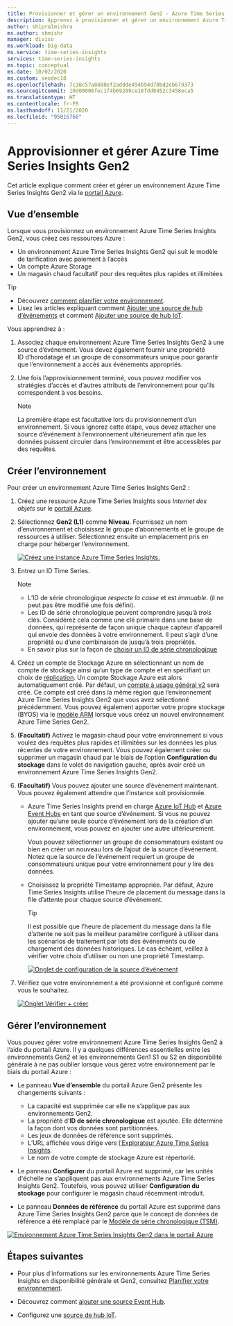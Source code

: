 ```yaml
---
title: Provisionner et gérer un environnement Gen2 - Azure Time Series | Microsoft Docs
description: Apprenez à provisionner et gérer un environnement Azure Time Series Insights Gen2.
author: shipra1mishra
ms.author: shmishr
manager: diviso
ms.workload: big-data
ms.service: time-series-insights
services: time-series-insights
ms.topic: conceptual
ms.date: 10/02/2020
ms.custom: seodec18
ms.openlocfilehash: 7c38c57a8480ef2addde494b94d70bd2eb679373
ms.sourcegitcommit: 10d00006fec1f4b69289ce18fdd0452c3458eca5
ms.translationtype: HT
ms.contentlocale: fr-FR
ms.lasthandoff: 11/21/2020
ms.locfileid: "95016766"
---
```

# <a name="provision-and-manage-azure-time-series-insights-gen2"></a>Approvisionner et gérer Azure Time Series Insights Gen2

Cet article explique comment créer et gérer un environnement Azure Time Series Insights Gen2 via le [portail Azure](https://portal.azure.com/).

## <a name="overview"></a>Vue d’ensemble

Lorsque vous provisionnez un environnement Azure Time Series Insights Gen2, vous créez ces ressources Azure :

* Un environnement Azure Time Series Insights Gen2 qui suit le modèle de tarification avec paiement à l’accès
* Un compte Azure Storage
* Un magasin chaud facultatif pour des requêtes plus rapides et illimitées

> [!TIP]
>
> * Découvrez [comment planifier votre environnement](./how-to-plan-your-environment.md).
> * Lisez les articles expliquant comment [Ajouter une source de hub d’événements](./how-to-ingest-data-event-hub.md) et comment [Ajouter une source de hub IoT](./how-to-ingest-data-iot-hub.md).

Vous apprendrez à :

1. Associez chaque environnement Azure Time Series Insights Gen2 à une source d’événement. Vous devez également fournir une propriété ID d’horodatage et un groupe de consommateurs unique pour garantir que l’environnement a accès aux événements appropriés.

1. Une fois l’approvisionnement terminé, vous pouvez modifier vos stratégies d’accès et d’autres attributs de l’environnement pour qu’ils correspondent à vos besoins.

   > [!NOTE]
   > La première étape est facultative lors du provisionnement d’un environnement. Si vous ignorez cette étape, vous devez attacher une source d’événement à l’environnement ultérieurement afin que les données puissent circuler dans l’environnement et être accessibles par des requêtes.

## <a name="create-the-environment"></a>Créer l’environnement

Pour créer un environnement Azure Time Series Insights Gen2 :

1. Créez une ressource Azure Time Series Insights sous *Internet des objets* sur le [portail Azure](https://portal.azure.com/).

1. Sélectionnez **Gen2 (L1)** comme **Niveau**. Fournissez un nom d’environnement et choisissez le groupe d’abonnements et le groupe de ressources à utiliser. Sélectionnez ensuite un emplacement pris en charge pour héberger l’environnement.

   [![Créez une instance Azure Time Series Insights.](media/v2-update-manage/create-and-manage-configuration.png)](media/v2-update-manage/create-and-manage-configuration.png#lightbox)

1. Entrez un ID Time Series.

    > [!NOTE]
    >
    > * L’ID de série chronologique *respecte la casse* et est *immuable*. (il ne peut pas être modifié une fois défini).
    > * Les ID de série chronologique peuvent comprendre jusqu’à *trois* clés. Considérez cela comme une clé primaire dans une base de données, qui représente de façon unique chaque capteur d’appareil qui envoie des données à votre environnement. Il peut s’agir d’une propriété ou d’une combinaison de jusqu’à trois propriétés.
    > * En savoir plus sur la façon de [choisir un ID de série chronologique](./how-to-select-tsid.md)

1. Créez un compte de Stockage Azure en sélectionnant un nom de compte de stockage ainsi qu’un type de compte et en spécifiant un choix de [réplication](../storage/common/redundancy-migration.md?tabs=portal). Un compte Stockage Azure est alors automatiquement créé. Par défaut, un [compte à usage général v2](../storage/common/storage-account-overview.md) sera créé. Ce compte est créé dans la même région que l’environnement Azure Time Series Insights Gen2 que vous avez sélectionné précédemment.
Vous pouvez également apporter votre propre stockage (BYOS) via le [modèle ARM](./time-series-insights-manage-resources-using-azure-resource-manager-template.md) lorsque vous créez un nouvel environnement Azure Time Series Gen2.

1. **(Facultatif)** Activez le magasin chaud pour votre environnement si vous voulez des requêtes plus rapides et illimitées sur les données les plus récentes de votre environnement. Vous pouvez également créer ou supprimer un magasin chaud par le biais de l’option **Configuration du stockage** dans le volet de navigation gauche, après avoir créé un environnement Azure Time Series Insights Gen2.

1. **(Facultatif)** Vous pouvez ajouter une source d’événement maintenant. Vous pouvez également attendre que l’instance soit provisionnée.

   * Azure Time Series Insights prend en charge [Azure IoT Hub](./how-to-ingest-data-iot-hub.md) et [Azure Event Hubs](./how-to-ingest-data-event-hub.md) en tant que source d’événement. Si vous ne pouvez ajouter qu’une seule source d’événement lors de la création d’un environnement, vous pouvez en ajouter une autre ultérieurement.

     Vous pouvez sélectionner un groupe de consommateurs existant ou bien en créer un nouveau lors de l’ajout de la source d’événement. Notez que la source de l’événement requiert un groupe de consommateurs unique pour votre environnement pour y lire des données.

   * Choisissez la propriété Timestamp appropriée. Par défaut, Azure Time Series Insights utilise l’heure de placement du message dans la file d’attente pour chaque source d’événement.

     > [!TIP]
     > Il est possible que l’heure de placement du message dans la file d’attente ne soit pas le meilleur paramètre configuré à utiliser dans les scénarios de traitement par lots des événements ou de chargement des données historiques. Le cas échéant, veillez à vérifier votre choix d’utiliser ou non une propriété Timestamp.

     [![Onglet de configuration de la source d’événement](media/v2-update-manage/create-and-manage-event-source.png)](media/v2-update-manage/create-and-manage-event-source.png#lightbox)

1. Vérifiez que votre environnement a été provisionné et configuré comme vous le souhaitez.

    [![Onglet Vérifier + créer](media/v2-update-manage/create-and-manage-review-and-confirm.png)](media/v2-update-manage/create-and-manage-review-and-confirm.png#lightbox)

## <a name="manage-the-environment"></a>Gérer l’environnement

Vous pouvez gérer votre environnement Azure Time Series Insights Gen2 à l’aide du portail Azure. Il y a quelques différences essentielles entre les environnements Gen2 et les environnements Gen1 S1 ou S2 en disponibilité générale à ne pas oublier lorsque vous gérez votre environnement par le biais du portail Azure :

* Le panneau **Vue d’ensemble** du portail Azure Gen2 présente les changements suivants :

  * La capacité est supprimée car elle ne s’applique pas aux environnements Gen2.
  * La propriété d’**ID de série chronologique** est ajoutée. Elle détermine la façon dont vos données sont partitionnées.
  * Les jeux de données de référence sont supprimés.
  * L’URL affichée vous dirige vers [l’Explorateur Azure Time Series Insights](./concepts-ux-panels.md).
  * Le nom de votre compte de stockage Azure est répertorié.

* Le panneau **Configurer** du portail Azure est supprimé, car les unités d'échelle ne s’appliquent pas aux environnements Azure Time Series Insights Gen2. Toutefois, vous pouvez utiliser **Configuration du stockage** pour configurer le magasin chaud récemment introduit.

* Le panneau **Données de référence** du portail Azure est supprimé dans Azure Time Series Insights Gen2 parce que le concept de données de référence a été remplacé par le [Modèle de série chronologique (TSM)](./concepts-model-overview.md).

[![Environnement Azure Time Series Insights Gen2 dans le portail Azure](media/v2-update-manage/create-and-manage-overview-confirm.png)](media/v2-update-manage/create-and-manage-overview-confirm.png#lightbox)

## <a name="next-steps"></a>Étapes suivantes

* Pour plus d’informations sur les environnements Azure Time Series Insights en disponibilité générale et Gen2, consultez [Planifier votre environnement](./how-to-plan-your-environment.md).

* Découvrez comment [ajouter une source Event Hub](./how-to-ingest-data-event-hub.md).

* Configurez une [source de hub IoT](./how-to-ingest-data-iot-hub.md).